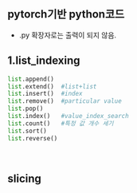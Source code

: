 ## pytorch기반 python코드
  * .py 확장자로는 출력이 되지 않음.

## 1.list_indexing
  ``` python
  list.append()
  list.extend()  #list+list
  list.insert()  #index
  list.remove()  #particular value
  list.pop()     
  list.index()   #value_index_search
  list.count()   #특정 값 개수 세기
  list.sort()
  list.reverse()
  ```
<br>

## slicing
